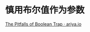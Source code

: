 # 慎用布尔值作为参数

[The Pitfalls of Boolean Trap · ariya.io](https://ariya.io/2011/08/hall-of-api-shame-boolean-trap)
